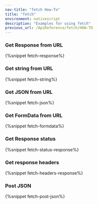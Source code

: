 ```yaml
---
nav-title: "fetch How-To"
title: "fetch"
environment: nativescript
description: "Examples for using fetch"
previous_url: /ApiReference/fetch/HOW-TO
---
```

### Get Response from URL
{%snippet fetch-response%}

### Get string from URL
{%snippet fetch-string%}

### Get JSON from URL
{%snippet fetch-json%}

### Get FormData from URL
{%snippet fetch-formdata%}

### Get Response status
{%snippet fetch-status-response%}

### Get response headers
{%snippet fetch-headers-response%}

### Post JSON
{%snippet fetch-post-json%}
